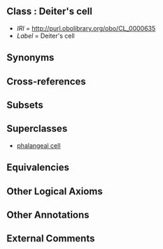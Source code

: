 
## Class : Deiter's cell

 * *IRI* = http://purl.obolibrary.org/obo/CL_0000635
 * *Label* = Deiter's cell

## Synonyms


## Cross-references


## Subsets


## Superclasses

 * [phalangeal cell](../../CL/65/CL_0002165.md)

## Equivalencies


## Other Logical Axioms


## Other Annotations


## External Comments


